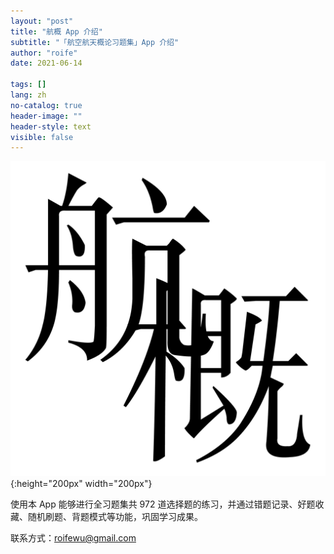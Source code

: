 ```yaml
---
layout: "post"
title: "航概 App 介绍"
subtitle: "「航空航天概论习题集」App 介绍"
author: "roife"
date: 2021-06-14

tags: []
lang: zh
no-catalog: true
header-image: ""
header-style: text
visible: false
---
```


![hang-gai-app-logo](/img/in-post/post-hang-gai-introduction/hang-gai-logo.png){:height="200px" width="200px"}

使用本 App 能够进行全习题集共 972 道选择题的练习，并通过错题记录、好题收藏、随机刷题、背题模式等功能，巩固学习成果。

联系方式：roifewu@gmail.com